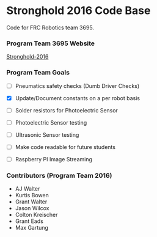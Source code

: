 # Stronghold 2016 Code Base
Code for FRC Robotics team 3695.

### Program Team 3695 Website
[Stronghold-2016](http://redinquisitive.github.io/Stronghold-2016/)

### Program Team Goals
- [ ] Pneumatics safety checks (Dumb Driver Checks)
- [x] Update/Document constants on a per robot basis
- [ ] Solder resistors for Photoelectric Sensor
- [ ] Photoelectric Sensor testing
- [ ] Ultrasonic Sensor testing
- [ ] Make code readable for future students
- [ ] Raspberry PI Image Streaming


### Contributors (Program Team 2016)
- AJ Walter
- Kurtis Bowen
- Grant Walter
- Jason Wilcox
- Colton Kreischer
- Grant Eads
- Max Gartung
